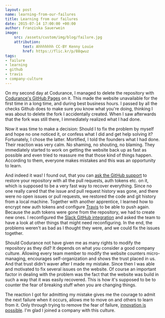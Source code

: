 ```yaml
---
layout: post
name: learning-from-our-failures
title: Learning from our failures
date: 2015-07-14 17:00:00 +00:00
author: Franziska Sauerwein
image:
    src: /assets/custom/img/blog/failure.jpg
    attribution:
        text: Ahhhhhhh CC-BY Kenny Louie
        href: https://flic.kr/p/88qwuz
tags:
- failure
- learning
- github
- travis
- company-culture
---
```


On my second day at Codurance, I managed to delete the repository with [Codurance's GitHub Pages](http://codurance.com/) on it. This made the website unavailable for the first time in a long time, and during best business hours.
I passed by all the checks Github does to make sure you know what you're doing, thinking I was about to delete the fork I accidentally created. When I saw afterwards that the fork was still there, I immediately realized what I had done.

Now it was time to make a decision: Should I to fix the problem by myself and hope no one noticed it, or confess what I did and get help solving it?
Fortunately, I chose the latter. Mortified, I told the founders what I had done.
Their reaction was very calm. No shaming, no shouting, no blaming.
They immediately started to work on getting the website back up as fast as possible and even tried to reassure me that those kind of things happen.
According to them, everyone makes mistakes and this was an opportunity to learn.

And indeed it was! I found out, that you can [ask the GitHub support](http://stackoverflow.com/a/28982367) to restore your repository with all the pull requests, auth tokens etc. on it, which is supposed to be a very fast way to recover everything.
Since no one really cared that the issue and pull request history was gone, and there were no open issues or pull requests, we restored the code and git history from a local machine. Together with another apprentice, I learned how to encrypt new auth tokens and configure [Travis](https://evansosenko.com/posts/automatic-publishing-github-pages-travis-ci/) to be able to push again. Because the auth tokens were gone from the repository, we had to create new ones.
I reconfigured the [Slack GitHub integration](http://www.shadabahmed.com/git/2015/03/06/integrating-slack-with-github-enterprise/) and asked the team to have a look at other things that might need reconfiguring.
In the end, the problems weren't as bad as I thought they were, and we could fix the issues together.

Should Codurance not have given me as many rights to modify the repository as they did? It depends on what you consider a good company culture. Allowing every team member to modify the website counters micro-managing, encourages self-organization and shows the trust placed in us. And that trust didn't waver after I made my mistake. Since then I was able and motivated to fix several issues on the website.
Of course an important factor in dealing with the problem was the fact that the website was build in such a way that it was easily recovered. This is how it's supposed to be to counter the fear of breaking stuff when you are changing things.

The reaction I got for admitting my mistake gives me the courage to admit the next failure when it occurs, allows me to move on and others to learn from it. Only through trying to remove the fear of failure, [innovation is possible](http://www.forbes.com/sites/darden/2012/06/20/creating-an-innovation-culture-accepting-failure-is-necessary/). I'm glad I joined a company with this culture.
